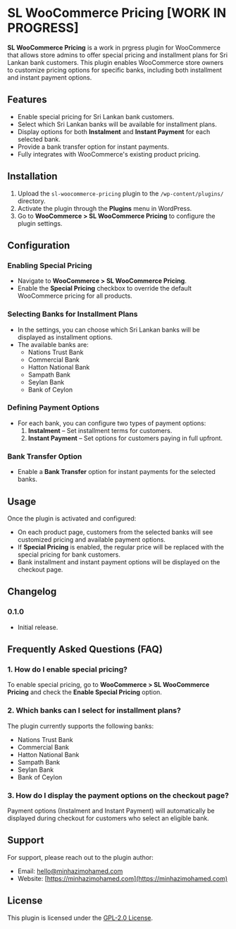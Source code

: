 # SL WooCommerce Pricing [WORK IN PROGRESS]

**SL WooCommerce Pricing** is a work in prgress plugin for WooCommerce that allows store admins to offer special pricing and installment plans for Sri Lankan bank customers. This plugin enables WooCommerce store owners to customize pricing options for specific banks, including both installment and instant payment options.

## Features

- Enable special pricing for Sri Lankan bank customers.
- Select which Sri Lankan banks will be available for installment plans.
- Display options for both **Instalment** and **Instant Payment** for each selected bank.
- Provide a bank transfer option for instant payments.
- Fully integrates with WooCommerce's existing product pricing.

## Installation

1. Upload the `sl-woocommerce-pricing` plugin to the `/wp-content/plugins/` directory.
2. Activate the plugin through the **Plugins** menu in WordPress.
3. Go to **WooCommerce > SL WooCommerce Pricing** to configure the plugin settings.

## Configuration

### Enabling Special Pricing
- Navigate to **WooCommerce > SL WooCommerce Pricing**.
- Enable the **Special Pricing** checkbox to override the default WooCommerce pricing for all products.

### Selecting Banks for Installment Plans
- In the settings, you can choose which Sri Lankan banks will be displayed as installment options.
- The available banks are:
  - Nations Trust Bank
  - Commercial Bank
  - Hatton National Bank
  - Sampath Bank
  - Seylan Bank
  - Bank of Ceylon

### Defining Payment Options
- For each bank, you can configure two types of payment options:
  1. **Instalment** – Set installment terms for customers.
  2. **Instant Payment** – Set options for customers paying in full upfront.

### Bank Transfer Option
- Enable a **Bank Transfer** option for instant payments for the selected banks.

## Usage

Once the plugin is activated and configured:
- On each product page, customers from the selected banks will see customized pricing and available payment options.
- If **Special Pricing** is enabled, the regular price will be replaced with the special pricing for bank customers.
- Bank installment and instant payment options will be displayed on the checkout page.

## Changelog

### 0.1.0
- Initial release.

## Frequently Asked Questions (FAQ)

### 1. **How do I enable special pricing?**
   To enable special pricing, go to **WooCommerce > SL WooCommerce Pricing** and check the **Enable Special Pricing** option.

### 2. **Which banks can I select for installment plans?**
   The plugin currently supports the following banks:
   - Nations Trust Bank
   - Commercial Bank
   - Hatton National Bank
   - Sampath Bank
   - Seylan Bank
   - Bank of Ceylon

### 3. **How do I display the payment options on the checkout page?**
   Payment options (Instalment and Instant Payment) will automatically be displayed during checkout for customers who select an eligible bank.

## Support

For support, please reach out to the plugin author:
- Email: [hello@minhazimohamed.com](mailto:hello@minhazimohamed.com)
- Website: [https://minhazimohamed.com](https://minhazimohamed.com)

## License

This plugin is licensed under the [GPL-2.0 License](https://www.gnu.org/licenses/gpl-2.0.html).
